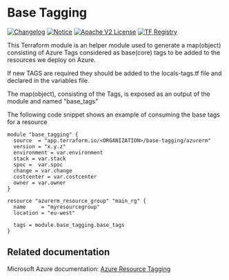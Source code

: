 # Base Tagging 
[![Changelog](https://img.shields.io/badge/changelog-release-green.svg)](CHANGELOG.md) [![Notice](https://img.shields.io/badge/notice-copyright-yellow.svg)](NOTICE) [![Apache V2 License](https://img.shields.io/badge/license-Apache%20V2-orange.svg)](LICENSE) [![TF Registry](https://img.shields.io/badge/terraform-registry-blue.svg)](https://registry.terraform.io/)


This Terraform module is an helper module used to generate a map(object)  consisting of Azure Tags considered as base(core) tags to be added to the resources we deploy on Azure.

If new TAGS are required they should be added to the locals-tags.tf file and declared in the variables file.

The map(object), consisting of the Tags, is exposed as an output of the module and named "base_tags"

The following code snippet shows an example of consuming the base tags for a resource

```hcl
module "base_tagging" {
  source  = "app.terraform.io/<ORGANIZATION>/base-tagging/azurerm"
  version = "x.y.z"
  environment = var.environment
  stack = var.stack
  spoc =  var.spoc
  change = var.change
  costcenter = var.costcenter
  owner = var.owner
}

resource "azurerm_resource_group" "main_rg" {
  name     = "myresourcegroup"
  location = "eu-west"

  tags = module.base_tagging.base_tags
}
```


## Related documentation

Microsoft Azure documentation: [Azure Resource Tagging](https://learn.microsoft.com/en-us/azure/azure-resource-manager/management/tag-resources?tabs=json)